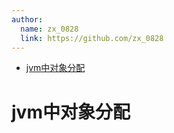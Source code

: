 ```yaml
---
author: 
  name: zx_0828
  link: https://github.com/zx_0828
---
```


<!-- @import "[TOC]" {cmd="toc" depthFrom=1 depthTo=6 orderedList=false} -->

<!-- code_chunk_output -->

- [jvm中对象分配](#jvm中对象分配)

<!-- /code_chunk_output -->

# jvm中对象分配